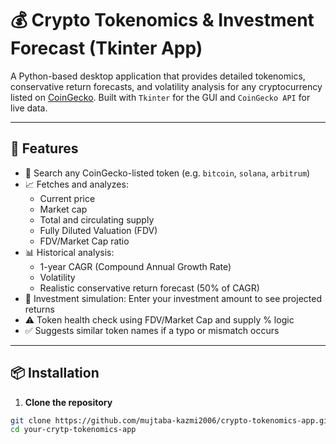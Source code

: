 # 💰 Crypto Tokenomics & Investment Forecast (Tkinter App)

A Python-based desktop application that provides detailed tokenomics, conservative return forecasts, and volatility analysis for any cryptocurrency listed on [CoinGecko](https://coingecko.com). Built with `Tkinter` for the GUI and `CoinGecko API` for live data.

---

## 🚀 Features

- 🔎 Search any CoinGecko-listed token (e.g. `bitcoin`, `solana`, `arbitrum`)
- 📈 Fetches and analyzes:
  - Current price
  - Market cap
  - Total and circulating supply
  - Fully Diluted Valuation (FDV)
  - FDV/Market Cap ratio
- 📊 Historical analysis:
  - 1-year CAGR (Compound Annual Growth Rate)
  - Volatility
  - Realistic conservative return forecast (50% of CAGR)
- 💸 Investment simulation: Enter your investment amount to see projected returns
- ⚠️ Token health check using FDV/Market Cap and supply % logic
- ✅ Suggests similar token names if a typo or mismatch occurs

---

## 📦 Installation

1. **Clone the repository**  
```bash
git clone https://github.com/mujtaba-kazmi2006/crypto-tokenomics-app.git
cd your-crytp-tokenomics-app
